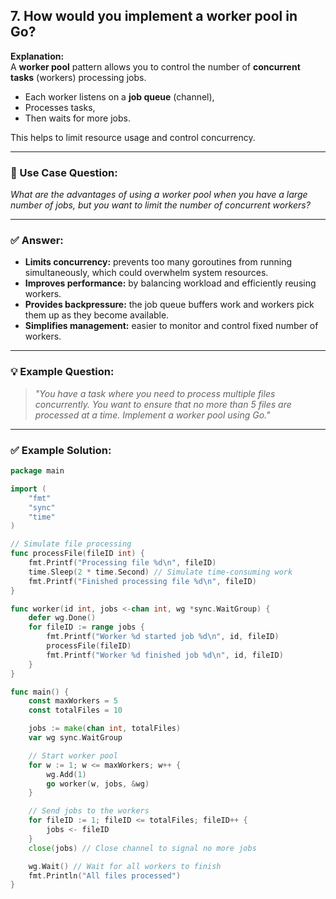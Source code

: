## 7. How would you implement a worker pool in Go?

**Explanation:**  
A **worker pool** pattern allows you to control the number of **concurrent tasks** (workers) processing jobs.  
- Each worker listens on a **job queue** (channel),  
- Processes tasks,  
- Then waits for more jobs.

This helps to limit resource usage and control concurrency.

---

### 💬 Use Case Question:  
*What are the advantages of using a worker pool when you have a large number of jobs, but you want to limit the number of concurrent workers?*

---

### ✅ Answer:  
- **Limits concurrency:** prevents too many goroutines from running simultaneously, which could overwhelm system resources.  
- **Improves performance:** by balancing workload and efficiently reusing workers.  
- **Provides backpressure:** the job queue buffers work and workers pick them up as they become available.  
- **Simplifies management:** easier to monitor and control fixed number of workers.

---

### 💡 Example Question:  

> *"You have a task where you need to process multiple files concurrently. You want to ensure that no more than 5 files are processed at a time. Implement a worker pool using Go."*

---

### ✅ Example Solution:

```go
package main

import (
    "fmt"
    "sync"
    "time"
)

// Simulate file processing
func processFile(fileID int) {
    fmt.Printf("Processing file %d\n", fileID)
    time.Sleep(2 * time.Second) // Simulate time-consuming work
    fmt.Printf("Finished processing file %d\n", fileID)
}

func worker(id int, jobs <-chan int, wg *sync.WaitGroup) {
    defer wg.Done()
    for fileID := range jobs {
        fmt.Printf("Worker %d started job %d\n", id, fileID)
        processFile(fileID)
        fmt.Printf("Worker %d finished job %d\n", id, fileID)
    }
}

func main() {
    const maxWorkers = 5
    const totalFiles = 10

    jobs := make(chan int, totalFiles)
    var wg sync.WaitGroup

    // Start worker pool
    for w := 1; w <= maxWorkers; w++ {
        wg.Add(1)
        go worker(w, jobs, &wg)
    }

    // Send jobs to the workers
    for fileID := 1; fileID <= totalFiles; fileID++ {
        jobs <- fileID
    }
    close(jobs) // Close channel to signal no more jobs

    wg.Wait() // Wait for all workers to finish
    fmt.Println("All files processed")
}
```